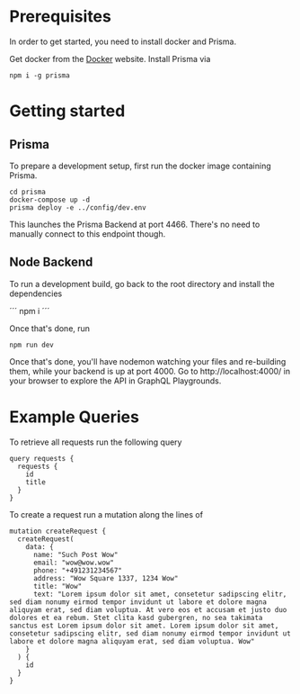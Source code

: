 # Prerequisites

In order to get started, you need to install docker and Prisma.

Get docker from the [Docker](https://www.docker.com/products/docker-desktop) website.
Install Prisma via

```
npm i -g prisma
```

# Getting started

## Prisma

To prepare a development setup, first run the docker image containing Prisma.

```
cd prisma
docker-compose up -d
prisma deploy -e ../config/dev.env
```

This launches the Prisma Backend at port 4466. There's no need to manually connect to this endpoint though.

## Node Backend

To run a development build, go back to the root directory and install the dependencies

´´´
npm i
´´´

Once that's done, run

```
npm run dev
```

Once that's done, you'll have nodemon watching your files and re-building them, while your backend is up at port 4000. Go to http://localhost:4000/ in your browser to explore the API in GraphQL Playgrounds.

# Example Queries

To retrieve all requests run the following query

```
query requests {
  requests {
    id
    title
  }
}
```

To create a request run a mutation along the lines of

```
mutation createRequest {
  createRequest(
    data: {
      name: "Such Post Wow"
      email: "wow@wow.wow"
      phone: "+491231234567"
      address: "Wow Square 1337, 1234 Wow"
      title: "Wow"
      text: "Lorem ipsum dolor sit amet, consetetur sadipscing elitr, sed diam nonumy eirmod tempor invidunt ut labore et dolore magna aliquyam erat, sed diam voluptua. At vero eos et accusam et justo duo dolores et ea rebum. Stet clita kasd gubergren, no sea takimata sanctus est Lorem ipsum dolor sit amet. Lorem ipsum dolor sit amet, consetetur sadipscing elitr, sed diam nonumy eirmod tempor invidunt ut labore et dolore magna aliquyam erat, sed diam voluptua. Wow"
    }
  ) {
    id
  }
}

```
